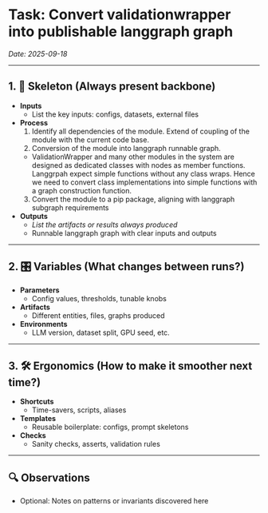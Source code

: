 [//]: # (This template is designed to capture invariants, variables, and ergonomics of repeated tasks.)
[//]: # (It helps us distill what always stays the same, what changes, and how to make tasks smoother.)

# Task: Convert validationwrapper into publishable langgraph graph
_Date: 2025-09-18_

---

## 1. 🦴 Skeleton (Always present backbone)
[//]: # (List the elements that never change. The backbone of the task.)
- **Inputs**  
  - List the key inputs: configs, datasets, external files
- **Process**  
  1. Identify all dependencies of the module. Extend of coupling of the module with the current code base.
  2. Conversion of the module into langgraph runnable graph. 
    - ValidationWrapper and many other modules in the system are designed as dedicated classes with nodes as member functions. Langgrpah expect simple functions without any class wraps. Hence we need to convert class implementations into simple functions with a graph construction function.
  3. Convert the module to a pip package, aligning with langgraph subgraph requirements
- **Outputs**  
  - *List the artifacts or results always produced*
  - Runnable langgraph graph with clear inputs and outputs 
---

## 2. 🎛️ Variables (What changes between runs?)
[//]: # (Capture the parameters or environment-dependent elements.)
- **Parameters**  
  - Config values, thresholds, tunable knobs
- **Artifacts**  
  - Different entities, files, graphs produced
- **Environments**  
  - LLM version, dataset split, GPU seed, etc.

---

## 3. 🛠️ Ergonomics (How to make it smoother next time?)
[//]: # (Tricks, shortcuts, or reusable resources to reduce friction.)
- **Shortcuts**  
  - Time-savers, scripts, aliases
- **Templates**  
  - Reusable boilerplate: configs, prompt skeletons
- **Checks**  
  - Sanity checks, asserts, validation rules

---

## 🔍 Observations
[//]: # (Optional free space to write insights, patterns, or invariants you discovered.)
- Optional: Notes on patterns or invariants discovered here